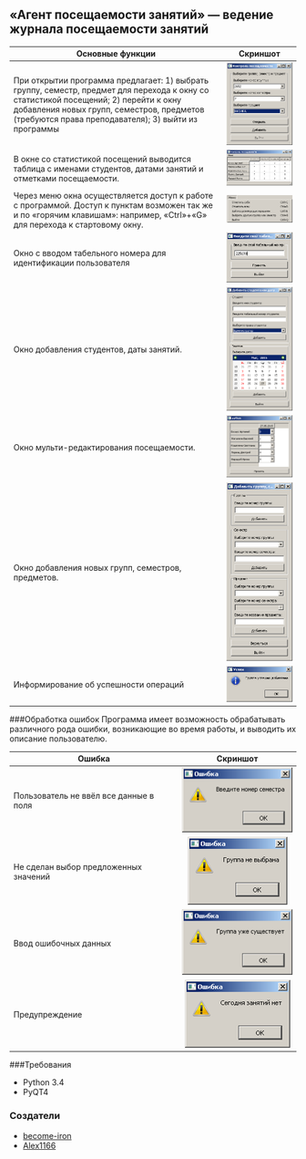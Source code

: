 ## «Агент посещаемости занятий» — ведение журнала посещаемости занятий

Основные функции | Скриншот
---|:---:
При открытии программа предлагает: 1) выбрать группу, семестр, предмет для перехода к окну со статистикой посещений; 2) перейти к окну добавления новых групп, семестров, предметов (требуются права преподавателя); 3) выйти из программы | ![](img/1.png)
В окне со статистикой посещений выводится таблица с именами студентов, датами занятий и отметками посещаемости. | ![](img/2.png)
Через меню окна осуществляется доступ к работе с программой. Доступ к пунктам возможен так же и по «горячим клавишам»: например, «Ctrl»+«G» для перехода к стартовому окну. | ![](img/3.png)
Окно с вводом табельного номера для идентификации пользователя | ![](img/4.png)
Окно добавления студентов, даты занятий. | ![](img/5.png)
Окно мульти-редактирования посещаемости. | ![](img/6.png)
Окно добавления новых групп, семестров, предметов. | ![](img/7.png)
Информирование об успешности операций | ![](img/8.png)


###Обработка ошибок
Программа имеет возможность обрабатывать различного рода ошибки, возникающие во время работы, и выводить их описание пользователю.

Ошибка | Скриншот
---|:---:
Пользователь не ввёл все данные в поля | ![](img/9.png)
Не сделан выбор предложенных значений | ![](img/10.png)
Ввод ошибочных данных | ![](img/11.png)
Предупреждение | ![](img/12.png)


###Требования
* Python 3.4
* PyQT4


### Создатели
* [become-iron](http://github.com/become-iron)
* [Alex1166](http://github.com/Alex1166)
